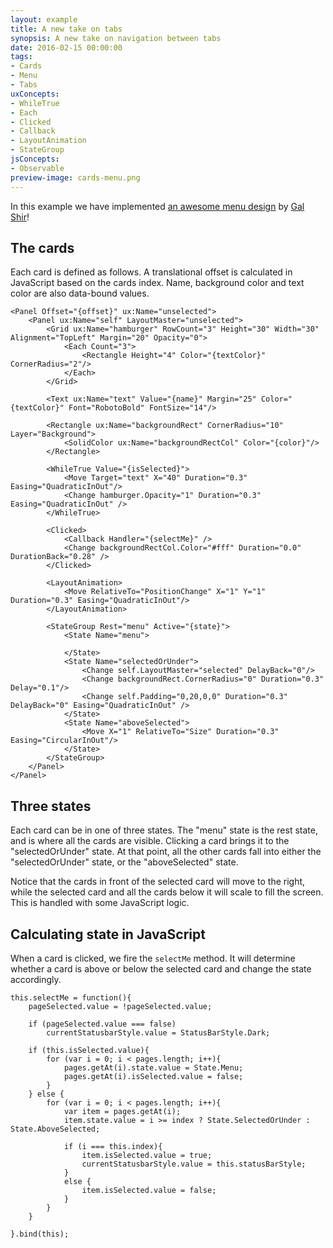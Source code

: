 ```yaml
---
layout: example
title: A new take on tabs
synopsis: A new take on navigation between tabs
date: 2016-02-15 00:00:00
tags:
- Cards
- Menu
- Tabs
uxConcepts:
- WhileTrue
- Each
- Clicked
- Callback
- LayoutAnimation
- StateGroup
jsConcepts:
- Observable
preview-image: cards-menu.png
---
```

In this example we have implemented [an awesome menu design](https://dribbble.com/shots/2389505-Cards-Menu-Concept) by [Gal Shir](https://dribbble.com/galshir)!

## The cards

Each card is defined as follows. A translational offset is calculated in JavaScript based on the cards index. Name, background color and text color are also data-bound values.

<!-- snippet-begin:code/MainView.ux:TheCards -->

```
<Panel Offset="{offset}" ux:Name="unselected">
    <Panel ux:Name="self" LayoutMaster="unselected">
        <Grid ux:Name="hamburger" RowCount="3" Height="30" Width="30" Alignment="TopLeft" Margin="20" Opacity="0">
            <Each Count="3">
                <Rectangle Height="4" Color="{textColor}" CornerRadius="2"/>
            </Each>
        </Grid>

        <Text ux:Name="text" Value="{name}" Margin="25" Color="{textColor}" Font="RobotoBold" FontSize="14"/>

        <Rectangle ux:Name="backgroundRect" CornerRadius="10" Layer="Background">
            <SolidColor ux:Name="backgroundRectCol" Color="{color}"/>
        </Rectangle>

        <WhileTrue Value="{isSelected}">
            <Move Target="text" X="40" Duration="0.3" Easing="QuadraticInOut"/>
            <Change hamburger.Opacity="1" Duration="0.3" Easing="QuadraticInOut" />
        </WhileTrue>

        <Clicked>
            <Callback Handler="{selectMe}" />
            <Change backgroundRectCol.Color="#fff" Duration="0.0" DurationBack="0.28" />
        </Clicked>

        <LayoutAnimation>
            <Move RelativeTo="PositionChange" X="1" Y="1" Duration="0.3" Easing="QuadraticInOut"/>
        </LayoutAnimation>

        <StateGroup Rest="menu" Active="{state}">
            <State Name="menu">

            </State>
            <State Name="selectedOrUnder">
                <Change self.LayoutMaster="selected" DelayBack="0"/>
                <Change backgroundRect.CornerRadius="0" Duration="0.3" Delay="0.1"/>
                <Change self.Padding="0,20,0,0" Duration="0.3" DelayBack="0" Easing="QuadraticInOut" />
            </State>
            <State Name="aboveSelected">
                <Move X="1" RelativeTo="Size" Duration="0.3" Easing="CircularInOut"/>
            </State>
        </StateGroup>
    </Panel>
</Panel>
```

<!-- snippet-end -->

## Three states

Each card can be in one of three states. The "menu" state is the rest state, and is where all the cards are visible. Clicking a card brings it to the "selectedOrUnder" state. At that point, all the other cards fall into either the "selectedOrUnder" state, or the "aboveSelected" state.

Notice that the cards in front of the selected card will move to the right, while the selected card and all the cards below it will scale to fill the screen. This is handled with some JavaScript logic.


## Calculating state in JavaScript

When a card is clicked, we fire the `selectMe` method. It will determine whether a card is above or below the selected card and change the state accordingly.

<!-- snippet-begin:code/MainView.js:CalculatingStateInJS -->

```
this.selectMe = function(){
    pageSelected.value = !pageSelected.value;

    if (pageSelected.value === false)
        currentStatusbarStyle.value = StatusBarStyle.Dark;

    if (this.isSelected.value){
        for (var i = 0; i < pages.length; i++){
            pages.getAt(i).state.value = State.Menu;
            pages.getAt(i).isSelected.value = false;
        }
    } else {
        for (var i = 0; i < pages.length; i++){
            var item = pages.getAt(i);
            item.state.value = i >= index ? State.SelectedOrUnder : State.AboveSelected;

            if (i === this.index){
                item.isSelected.value = true;
                currentStatusbarStyle.value = this.statusBarStyle;
            }
            else {
                item.isSelected.value = false;
            }
        }
    }

}.bind(this);
```

<!-- snippet-end -->
